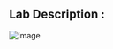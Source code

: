 ## Lab Description :

![image](https://github.com/user-attachments/assets/72915388-fa95-4541-a51d-345f4bfdf33a)
